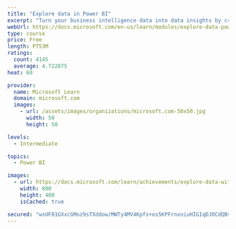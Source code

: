 ```yaml
---
title: "Explore data in Power BI"
excerpt: "Turn your business intelligence data into data insights by creating and configuring Power BI dashboards."
webUrl: https://docs.microsoft.com/en-us/learn/modules/explore-data-power-bi/
type: course
price: Free
length: PT53M
ratings:
  count: 4145
  average: 4.722075
heat: 60

provider:
  name: Microsoft Learn
  domain: microsoft.com
  images:
    - url: /assets/images/organizations/microsoft.com-50x50.jpg
      width: 50
      height: 50

levels:
  - Intermediate

topics:
  - Power BI

images:
  - url: https://docs.microsoft.com/learn/achievements/explore-data-with-power-bi-desktop-social.png
    width: 800
    height: 400
    isCached: true

secured: "wsUF01GXxcGMoz9sTXddow/MWTy4MV4Kpfs+os5KPFrnxoiuHIGIqDJOCdQBv4YaAUdVnpQyMCmCtVj42+GjxrbC6UTp9UQGDVutjTciEQhpVNHAbB+gct/0+DtDKBLXZnuThcrciJKHYEmQxkGkfor2UaF3apVSBtlcJIKlHlBx0CtJNTKXHkairtxWW/6dcT+Q7i09d2ojiqhS1BzXn60B4oe8CyZasr3sITuZLnl9PbMOY1iaj5cVFGaPvlZIRG8YFMr4RGqa+GoOSqLtM5rXtLpSvoJuscNaZ+OYH7UlLWjinh6oQSOSR1ZuEXxrlG5GxWUP1lsi8yCgbctK9mfO5/rHOLhuW1K/3wH+l0+In+Oy5njeix/CvW+AOj41Lg2q5bbcZSgvwuy7uIZGYWlgnzLY8KT705wNYQoOGfc=;aUsKt823a4dpkKygOV/TSQ=="
---
```


